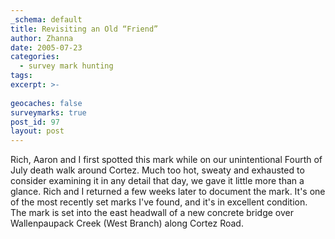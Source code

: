 ```yaml
---
_schema: default
title: Revisiting an Old “Friend”
author: Zhanna
date: 2005-07-23
categories:
  - survey mark hunting
tags:
excerpt: >- 
   
geocaches: false
surveymarks: true
post_id: 97
layout: post                                                       
---      
```


Rich, Aaron and I first spotted this mark while on our unintentional Fourth of July death walk around Cortez. Much too hot, sweaty and exhausted to consider examining it in any detail that day, we gave it little more than a glance. Rich and I returned a few weeks later to document the mark. It's one of the most recently set marks I've found, and it's in excellent condition. The mark is set into the east headwall of a new concrete bridge over Wallenpaupack Creek (West Branch) along Cortez Road.
